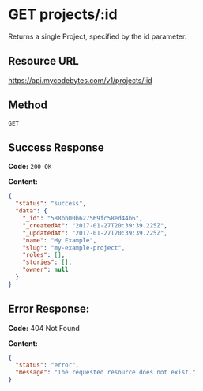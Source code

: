 # GET projects/:id

Returns a single Project, specified by the id parameter.

## Resource URL

<https://api.mycodebytes.com/v1/projects/:id>

## Method

`GET`

## Success Response

**Code:** `200 OK`

**Content:**

```json
{
  "status": "success",
  "data": {
    "_id": "588bb00b627569fc58ed44b6",
    "_createdAt": "2017-01-27T20:39:39.225Z",
    "_updatedAt": "2017-01-27T20:39:39.225Z",
    "name": "My Example",
    "slug": "my-example-project",
    "roles": [],
    "stories": [],
    "owner": null
  }
}
```

## Error Response:

**Code:** 404 Not Found

**Content:**

```json
{
  "status": "error",
  "message": "The requested resource does not exist."
}
```
